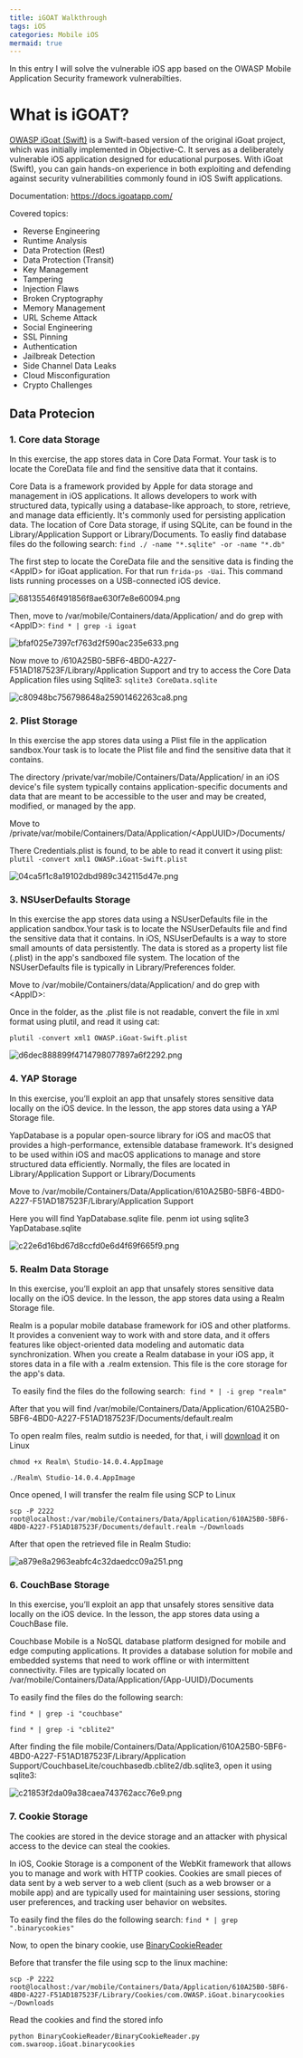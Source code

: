 ```yaml
---
title: iGOAT Walkthrough
tags: iOS
categories: Mobile iOS
mermaid: true
---
```


In this entry I will solve the vulnerable iOS app based on the OWASP Mobile Application Security framework vulnerabilties.

# What is iGOAT?

[OWASP iGoat (Swift)](https://github.com/OWASP/iGoat-Swift) is a Swift-based version of the original iGoat project, which was initially implemented in Objective-C. It serves as a deliberately vulnerable iOS application designed for educational purposes. With iGoat (Swift), you can gain hands-on experience in both exploiting and defending against security vulnerabilities commonly found in iOS Swift applications.

Documentation: https://docs.igoatapp.com/

Covered topics:

- Reverse Engineering
- Runtime Analysis
- Data Protection (Rest)
- Data Protection (Transit)
- Key Management
- Tampering
- Injection Flaws
- Broken Cryptography
- Memory Management
- URL Scheme Attack
- Social Engineering
- SSL Pinning
- Authentication
- Jailbreak Detection
- Side Channel Data Leaks
- Cloud Misconfiguration
- Crypto Challenges

## Data Protecion 

### 1\. Core data Storage

In this exercise, the app stores data in Core Data Format. Your task is to locate the CoreData file and find the sensitive data that it contains.

Core Data is a framework provided by Apple for data storage and management in iOS applications. It allows developers to work with structured data, typically using a database-like approach, to store, retrieve, and manage data efficiently. It's commonly used for persisting application data. The location of Core Data storage, if using SQLite, can be found in the Library/Application Support or Library/Documents. To easliy find database files do the following search: `find ./ -name "*.sqlite" -or -name "*.db"`

The first step to locate the CoreData file and the sensitive data is finding the &lt;AppID&gt; for iGoat application. For that run `frida-ps -Uai`. This command lists running processes on a USB-connected iOS device.

![68135546f491856f8ae630f7e8e60094.png](/assets/img/screenshots/iGoat/68135546f491856f8ae630f7e8e60094.png)

Then, move to /var/mobile/Containers/data/Application/ and do grep with &lt;AppID&gt;: `find * | grep -i igoat`

![bfaf025e7397cf763d2f590ac235e633.png](/assets/img/screenshots/iGoat//bfaf025e7397cf763d2f590ac235e633.png)

Now move to /610A25B0-5BF6-4BD0-A227-F51AD187523F/Library/Application Support and try to access the Core Data Application files using Sqlite3: `sqlite3 CoreData.sqlite`

![c80948bc756798648a25901462263ca8.png](/assets/img/screenshots/iGoat/c80948bc756798648a25901462263ca8.png)

### 2\. Plist Storage

In this exercise the app stores data using a Plist file in the application sandbox.Your task is to locate the Plist file and find the sensitive data that it contains.

The directory /private/var/mobile/Containers/Data/Application/ in an iOS device's file system typically contains application-specific documents and data that are meant to be accessible to the user and may be created, modified, or managed by the app.

Move to /private/var/mobile/Containers/Data/Application/&lt;AppUUID&gt;/Documents/

There Credentials.plist is found, to be able to read it convert it using plist: `plutil -convert xml1 OWASP.iGoat-Swift.plist`

![04ca5f1c8a19102dbd989c342115d47e.png](/assets/img/screenshots/iGoat/04ca5f1c8a19102dbd989c342115d47e.png)

### 3\. NSUserDefaults Storage

In this exercise the app stores data using a NSUserDefaults file in the application sandbox.Your task is to locate the NSUserDefaults file and find the sensitive data that it contains.
In iOS, NSUserDefaults is a way to store small amounts of data persistently. The data is stored as a property list file (.plist) in the app's sandboxed file system. The location of the NSUserDefaults file is typically in Library/Preferences folder.

Move to /var/mobile/Containers/data/Application/ and do grep with &lt;AppID&gt;:

Once in the folder, as the .plist file is not readable, convert the file in xml format using plutil, and read it using cat:

`plutil -convert xml1 OWASP.iGoat-Swift.plist`

![d6dec888899f4714798077897a6f2292.png](/assets/img/screenshots/iGoat/d6dec888899f4714798077897a6f2292.png)

### 4\. YAP Storage

In this exercise, you’ll exploit an app that unsafely stores sensitive data locally on the iOS device. In the lesson, the app stores data using a YAP Storage file.

YapDatabase is a popular open-source library for iOS and macOS that provides a high-performance, extensible database framework. It's designed to be used within iOS and macOS applications to manage and store structured data efficiently. Normally, the files are located in Library/Application Support or Library/Documents

Move to /var/mobile/Containers/Data/Application/610A25B0-5BF6-4BD0-A227-F51AD187523F/Library/Application Support

Here you will find YapDatabase.sqlite file. penm iot using sqlite3 YapDatabase.sqlite

![c22e6d16bd67d8ccfd0e6d4f69f665f9.png](/assets/img/screenshots/iGoat/c22e6d16bd67d8ccfd0e6d4f69f665f9.png)

### 5\. Realm Data Storage

In this exercise, you’ll exploit an app that unsafely stores sensitive data locally on the iOS device. In the lesson, the app stores data using a Realm Storage file.

Realm is a popular mobile database framework for iOS and other platforms. It provides a convenient way to work with and store data, and it offers features like object-oriented data modeling and automatic data synchronization. When you create a Realm database in your iOS app, it stores data in a file with a .realm extension. This file is the core storage for the app's data.

&nbsp;To easily find the files do the following search:  `find * | -i grep "realm"`

After that you will find /var/mobile/Containers/Data/Application/610A25B0-5BF6-4BD0-A227-F51AD187523F/Documents/default.realm

To open realm files, realm sutdio is needed, for that, i will [download](https://studio-releases.realm.io/latest/download/linux-appimage) it on Linux

`chmod +x Realm\ Studio-14.0.4.AppImage`

`./Realm\ Studio-14.0.4.AppImage`

Once opened, I will transfer the realm file using SCP to Linux

`scp -P 2222 root@localhost:/var/mobile/Containers/Data/Application/610A25B0-5BF6-4BD0-A227-F51AD187523F/Documents/default.realm ~/Downloads`

After that open the retrieved file in Realm Studio:

![a879e8a2963eabfc4c32daedcc09a251.png](/assets/img/screenshots/iGoat/a879e8a2963eabfc4c32daedcc09a251.png)

### 6\. CouchBase Storage

In this exercise, you’ll exploit an app that unsafely stores sensitive data locally on the iOS device. In the lesson, the app stores data using a CouchBase file.

Couchbase Mobile is a NoSQL database platform designed for mobile and edge computing applications. It provides a database solution for mobile and embedded systems that need to work offline or with intermittent connectivity. Files are typically located on /var/mobile/Containers/Data/Application/{App-UUID}/Documents

To easily find the files do the following search:

`find * | grep -i "couchbase"`

`find * | grep -i "cblite2"`

After finding the file mobile/Containers/Data/Application/610A25B0-5BF6-4BD0-A227-F51AD187523F/Library/Application Support/CouchbaseLite/couchbasedb.cblite2/db.sqlite3, open it using sqlite3:

![c21853f2da09a38caea743762acc76e9.png](/assets/img/screenshots/iGoat/c21853f2da09a38caea743762acc76e9.png)

### 7\. Cookie Storage

The cookies are stored in the device storage and an attacker with physical access to the device can steal the cookies.

In iOS, Cookie Storage is a component of the WebKit framework that allows you to manage and work with HTTP cookies. Cookies are small pieces of data sent by a web server to a web client (such as a web browser or a mobile app) and are typically used for maintaining user sessions, storing user preferences, and tracking user behavior on websites.

To easily find the files do the following search: `find * | grep ".binarycookies"`

Now, to open the binary cookie, use [BinaryCookieReader](https://github.com/as0ler/BinaryCookieReader)

Before that transfer the file using scp to the linux machine:

`scp -P 2222 root@localhost:/var/mobile/Containers/Data/Application/610A25B0-5BF6-4BD0-A227-F51AD187523F/Library/Cookies/com.OWASP.iGoat.binarycookies ~/Downloads`

Read the cookies and find the stored info

`python BinaryCookieReader/BinaryCookieReader.py com.swaroop.iGoat.binarycookies`

